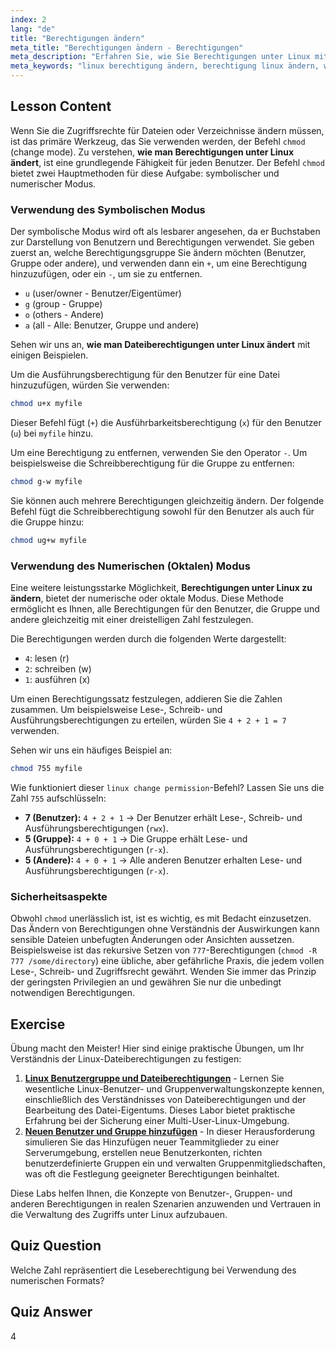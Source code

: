 ```yaml
---
index: 2
lang: "de"
title: "Berechtigungen ändern"
meta_title: "Berechtigungen ändern - Berechtigungen"
meta_description: "Erfahren Sie, wie Sie Berechtigungen unter Linux mit dem chmod-Befehl ändern. Diese Anleitung behandelt sowohl symbolische als auch numerische Methoden, um Ihnen bei der sicheren Verwaltung von Datei- und Verzeichniszugriffen zu helfen. Meistern Sie den Prozess zum Ändern von Linux-Berechtigungen für eine bessere Systemadministration."
meta_keywords: "linux berechtigung ändern, berechtigung linux ändern, wie berechtigungen in linux ändern, wie dateiberechtigungen in linux ändern, chmod, dateiberechtigungen, linux sicherheit, symbolische berechtigungen, numerische berechtigungen"
---
```


## Lesson Content

Wenn Sie die Zugriffsrechte für Dateien oder Verzeichnisse ändern müssen, ist das primäre Werkzeug, das Sie verwenden werden, der Befehl `chmod` (change mode). Zu verstehen, **wie man Berechtigungen unter Linux ändert**, ist eine grundlegende Fähigkeit für jeden Benutzer. Der Befehl `chmod` bietet zwei Hauptmethoden für diese Aufgabe: symbolischer und numerischer Modus.

### Verwendung des Symbolischen Modus

Der symbolische Modus wird oft als lesbarer angesehen, da er Buchstaben zur Darstellung von Benutzern und Berechtigungen verwendet. Sie geben zuerst an, welche Berechtigungsgruppe Sie ändern möchten (Benutzer, Gruppe oder andere), und verwenden dann ein `+`, um eine Berechtigung hinzuzufügen, oder ein `-`, um sie zu entfernen.

- `u` (user/owner - Benutzer/Eigentümer)
- `g` (group - Gruppe)
- `o` (others - Andere)
- `a` (all - Alle: Benutzer, Gruppe und andere)

Sehen wir uns an, **wie man Dateiberechtigungen unter Linux ändert** mit einigen Beispielen.

Um die Ausführungsberechtigung für den Benutzer für eine Datei hinzuzufügen, würden Sie verwenden:

```bash
chmod u+x myfile
```

Dieser Befehl fügt (`+`) die Ausführbarkeitsberechtigung (`x`) für den Benutzer (`u`) bei `myfile` hinzu.

Um eine Berechtigung zu entfernen, verwenden Sie den Operator `-`. Um beispielsweise die Schreibberechtigung für die Gruppe zu entfernen:

```bash
chmod g-w myfile
```

Sie können auch mehrere Berechtigungen gleichzeitig ändern. Der folgende Befehl fügt die Schreibberechtigung sowohl für den Benutzer als auch für die Gruppe hinzu:

```bash
chmod ug+w myfile
```

### Verwendung des Numerischen (Oktalen) Modus

Eine weitere leistungsstarke Möglichkeit, **Berechtigungen unter Linux zu ändern**, bietet der numerische oder oktale Modus. Diese Methode ermöglicht es Ihnen, alle Berechtigungen für den Benutzer, die Gruppe und andere gleichzeitig mit einer dreistelligen Zahl festzulegen.

Die Berechtigungen werden durch die folgenden Werte dargestellt:

- `4`: lesen (r)
- `2`: schreiben (w)
- `1`: ausführen (x)

Um einen Berechtigungssatz festzulegen, addieren Sie die Zahlen zusammen. Um beispielsweise Lese-, Schreib- und Ausführungsberechtigungen zu erteilen, würden Sie `4 + 2 + 1 = 7` verwenden.

Sehen wir uns ein häufiges Beispiel an:

```bash
chmod 755 myfile
```

Wie funktioniert dieser `linux change permission`-Befehl? Lassen Sie uns die Zahl `755` aufschlüsseln:

- **7 (Benutzer):** `4 + 2 + 1` -> Der Benutzer erhält Lese-, Schreib- und Ausführungsberechtigungen (`rwx`).
- **5 (Gruppe):** `4 + 0 + 1` -> Die Gruppe erhält Lese- und Ausführungsberechtigungen (`r-x`).
- **5 (Andere):** `4 + 0 + 1` -> Alle anderen Benutzer erhalten Lese- und Ausführungsberechtigungen (`r-x`).

### Sicherheitsaspekte

Obwohl `chmod` unerlässlich ist, ist es wichtig, es mit Bedacht einzusetzen. Das Ändern von Berechtigungen ohne Verständnis der Auswirkungen kann sensible Dateien unbefugten Änderungen oder Ansichten aussetzen. Beispielsweise ist das rekursive Setzen von `777`-Berechtigungen (`chmod -R 777 /some/directory`) eine übliche, aber gefährliche Praxis, die jedem vollen Lese-, Schreib- und Zugriffsrecht gewährt. Wenden Sie immer das Prinzip der geringsten Privilegien an und gewähren Sie nur die unbedingt notwendigen Berechtigungen.

## Exercise

Übung macht den Meister! Hier sind einige praktische Übungen, um Ihr Verständnis der Linux-Dateiberechtigungen zu festigen:

1.  **[Linux Benutzergruppe und Dateiberechtigungen](https://labex.io/de/labs/linux-linux-user-group-and-file-permissions-18002)** - Lernen Sie wesentliche Linux-Benutzer- und Gruppenverwaltungskonzepte kennen, einschließlich des Verständnisses von Dateiberechtigungen und der Bearbeitung des Datei-Eigentums. Dieses Labor bietet praktische Erfahrung bei der Sicherung einer Multi-User-Linux-Umgebung.
2.  **[Neuen Benutzer und Gruppe hinzufügen](https://labex.io/de/labs/linux-add-new-user-and-group-17987)** - In dieser Herausforderung simulieren Sie das Hinzufügen neuer Teammitglieder zu einer Serverumgebung, erstellen neue Benutzerkonten, richten benutzerdefinierte Gruppen ein und verwalten Gruppenmitgliedschaften, was oft die Festlegung geeigneter Berechtigungen beinhaltet.

Diese Labs helfen Ihnen, die Konzepte von Benutzer-, Gruppen- und anderen Berechtigungen in realen Szenarien anzuwenden und Vertrauen in die Verwaltung des Zugriffs unter Linux aufzubauen.

## Quiz Question

Welche Zahl repräsentiert die Leseberechtigung bei Verwendung des numerischen Formats?

## Quiz Answer

4
